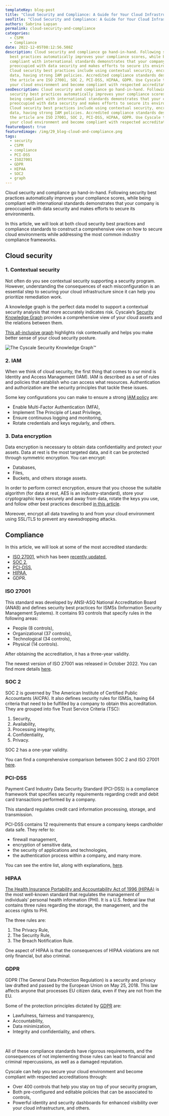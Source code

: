 ```yaml
---
templateKey: blog-post
title: "Cloud Security and Compliance: A Guide for Your Cloud Infrastructure"
seoTitle: "Cloud Security and Compliance: A Guide for Your Cloud Infrastructure"
authors: Sabrina Lupșan
permalink: cloud-security-and-compliance
categories:
  - CSPM
  - Compliance
date: 2022-12-05T08:12:56.508Z
description: Cloud security and compliance go hand-in-hand. Following security
  best practices automatically improves your compliance scores, while being
  compliant with international standards demonstrates that your company is
  preoccupied with data security and makes efforts to secure its environments.
  Cloud security best practices include using contextual security, encrypting
  data, having strong IAM policies. Accredited compliance standards described in
  the article are ISO 27001, SOC 2, PCI-DSS, HIPAA, GDPR. Use Cyscale to secure
  your cloud environment and become compliant with respected accreditations.
seoDescription: Cloud security and compliance go hand-in-hand. Following
  security best practices automatically improves your compliance scores, while
  being compliant with international standards demonstrates that your company is
  preoccupied with data security and makes efforts to secure its environments.
  Cloud security best practices include using contextual security, encrypting
  data, having strong IAM policies. Accredited compliance standards described in
  the article are ISO 27001, SOC 2, PCI-DSS, HIPAA, GDPR. Use Cyscale to secure
  your cloud environment and become compliant with respected accreditations.
featuredpost: true
featuredimage: /img/29_blog-cloud-and-compliance.png
tags:
  - security
  - CSPM
  - compliance
  - PCI-DSS
  - ISO27001
  - GDPR
  - HIPAA
  - SOC2
  - graph
---
```

<!--StartFragment-->

Cloud security and compliance go hand-in-hand. Following security best practices automatically improves your compliance scores, while being compliant with international standards demonstrates that your company is preoccupied with data security and makes efforts to secure its environments.  

In this article, we will look at both cloud security best practices and compliance standards to construct a comprehensive view on how to secure cloud environments while addressing the most common industry compliance frameworks. 

## Cloud security  

### 1. Contextual security 

Not often do you see contextual security supporting a security program. However, understanding the consequences of each misconfiguration is an essential step to securing your cloud infrastructure since it can help you prioritize remediation work. 

A knowledge graph is the perfect data model to support a contextual security analysis that more accurately indicates risk. Cyscale’s [Security Knowledge Graph](https://cyscale.com/products/security-knowledge-graph/) provides a comprehensive view of your cloud assets and the relations between them.  

[This all-inclusive graph](https://euc-word-edit.officeapps.live.com/we/The%20Cyscale%20Security%20Knowledge%20Graph%E2%84%A2%20is%20an%20all-inclusive%20graph%20that%20provides%20correlations%20between%20all%20of%20your%20cloud%20assets,%20as%20well%20as%20other%20apps%20and%20systems%20that%20may%20affect%20cloud%20security%20posture,%20and%20automatically%20pinpoints%20security%20issues.) highlights risk contextually and helps you make better sense of your cloud security posture. 

<img src="/img/29_blog-knowledge-graph.png" alt="The Cyscale Security Knowledge Graph™" title="The Cyscale Security Knowledge Graph™" class=" blog-image-shadow " style="width:auto;height:auto;"/>

### 2. IAM  

When we think of cloud security, the first thing that comes to our mind is Identity and Access Management (IAM). IAM is described as a set of rules and policies that establish who can access what resources. Authentication and authorization are the security principles that tackle these issues. 

Some key configurations you can make to ensure a strong [IAM policy](https://cyscale.com/blog/iam-best-practices-from-aws-azure-gcp/) are: 

* Enable Multi-Factor Authentication (MFA), 
* Implement The Principle of Least Privilege, 
* Ensure continuous logging and monitoring, 
* Rotate credentials and keys regularly, and others. 

### 3. Data encryption 

Data encryption is necessary to obtain data confidentiality and protect your assets. Data at rest is the most targeted data, and it can be protected through symmetric encryption. You can encrypt: 

* Databases, 
* Files, 
* Buckets, and others storage assets. 

In order to perform correct encryption, ensure that you choose the suitable algorithm (for data at rest, AES is an industry-standard), store your cryptographic keys securely and away from data, rotate the keys you use, and follow other best practices described [in this article](https://cyscale.com/blog/protecting-data-at-rest/). 

Moreover, encrypt all data traveling to and from your cloud environment using SSL/TLS to prevent any eavesdropping attacks. 

## Compliance 

In this article, we will look at some of the most accredited standards: 

* [ISO 27001](https://cyscale.com/use-cases/iso-27001-compliance/), which has been [recently updated](https://cyscale.com/blog/new-iso27001-2022-version/), 
* [SOC 2](https://cyscale.com/use-cases/soc-2/), 
* [PCI-DSS](https://cyscale.com/use-cases/pci-dss/),  
* [HIPAA](https://cyscale.com/blog/hipaa-compliance-in-cloud/), 
* GDPR. 

### ISO 27001  

This standard was developed by ANSI-ASQ National Accreditation Board (ANAB) and defines security best practices for ISMSs (Information Security Management Systems). It contains 93 controls that specify rules in the following areas: 

* People (8 controls),  
* Organizational (37 controls),  
* Technological (34 controls),   
* Physical (14 controls). 

After obtaining the accreditation, it has a three-year validity.  

The newest version of ISO 27001 was released in October 2022. You can find more details [here](https://cyscale.com/blog/new-iso27001-2022-version/). 

### SOC 2 

SOC 2 is governed by The American Institute of Certified Public Accountants (AICPA). It also defines security rules for ISMSs, having 64 criteria that need to be fulfilled by a company to obtain this accreditation. They are grouped into five Trust Service Criteria (TSC): 

1. Security, 
2. Availability, 
3. Processing integrity, 
4. Confidentiality, 
5. Privacy. 

SOC 2 has a one-year validity. 

You can find a comprehensive comparison between SOC 2 and ISO 27001 [here](https://cyscale.com/blog/soc-2-vs-ISO-27001-SaaS/). 

### PCI-DSS 

Payment Card Industry Data Security Standard (PCI-DSS) is a compliance framework that specifies security requirements regarding credit and debit card transactions performed by a company.  

This standard regulates credit card information processing, storage, and transmission.  

PCI-DSS contains 12 requirements that ensure a company keeps cardholder data safe. They refer to: 

* firewall management,  
* encryption of sensitive data,  
* the security of applications and technologies,  
* the authentication process within a company, and many more. 

You can see the entire list, along with explanations, [here](https://cyscale.com/blog/pci-dss-compliance-in-cloud/). 

### HIPAA 

[The Health Insurance Portability and Accountability Act of 1996 (HIPAA)](https://cyscale.com/blog/hipaa-compliance-in-cloud/) is the most well-known standard that regulates the management of individuals’ personal health information (PHI). It is a U.S. federal law that contains three rules regarding the storage, the management, and the access rights to PHI. 

The three rules are: 

1. The Privacy Rule, 
2. The Security Rule, 
3. The Breach Notification Rule. 

One aspect of HIPAA is that the consequences of HIPAA violations are not only financial, but also criminal. 

### GDPR 

GDPR (The General Data Protection Regulation) is a security and privacy law drafted and passed by the European Union on May 25, 2018. This law affects anyone that processes EU citizen data, even if they are not from the EU. 

Some of the protection principles dictated by [GDPR](https://gdpr.eu/what-is-gdpr/) are: 

* Lawfulness, fairness and transparency, 
* Accountability, 
* Data minimization,  
* Integrity and confidentiality, and others. 

  

All of these compliance standards have rigorous requirements, and the consequences of not implementing those rules can lead to financial and criminal repercussions, as well as a damaged reputation. 

Cyscale can help you secure your cloud environment and become compliant with respected accreditations through: 

* Over 400 controls that help you stay on top of your security program, 
* Both pre-configured and editable policies that can be associated to controls, 
* Powerful identity and security dashboards for enhanced visibility over your cloud infrastructure, and others. 

<!--EndFragment-->